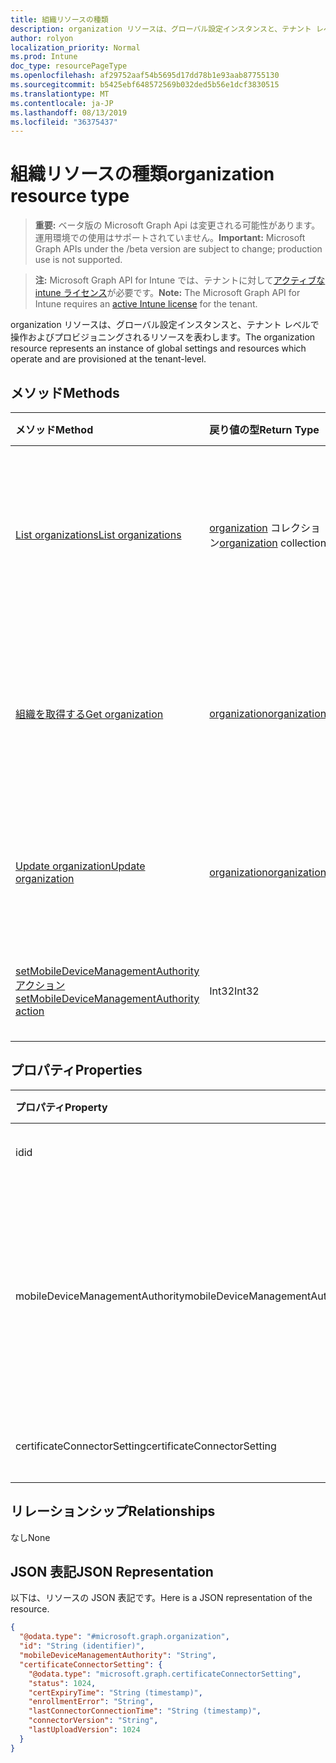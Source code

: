 ```yaml
---
title: 組織リソースの種類
description: organization リソースは、グローバル設定インスタンスと、テナント レベルで操作およびプロビジョニングされるリソースを表わします。
author: rolyon
localization_priority: Normal
ms.prod: Intune
doc_type: resourcePageType
ms.openlocfilehash: af29752aaf54b5695d17dd78b1e93aab87755130
ms.sourcegitcommit: b5425ebf648572569b032ded5b56e1dcf3830515
ms.translationtype: MT
ms.contentlocale: ja-JP
ms.lasthandoff: 08/13/2019
ms.locfileid: "36375437"
---
```

# <a name="organization-resource-type"></a><span data-ttu-id="9a060-103">組織リソースの種類</span><span class="sxs-lookup"><span data-stu-id="9a060-103">organization resource type</span></span>

> <span data-ttu-id="9a060-104">**重要:** ベータ版の Microsoft Graph Api は変更される可能性があります。運用環境での使用はサポートされていません。</span><span class="sxs-lookup"><span data-stu-id="9a060-104">**Important:** Microsoft Graph APIs under the /beta version are subject to change; production use is not supported.</span></span>

> <span data-ttu-id="9a060-105">**注:** Microsoft Graph API for Intune では、テナントに対して[アクティブな intune ライセンス](https://go.microsoft.com/fwlink/?linkid=839381)が必要です。</span><span class="sxs-lookup"><span data-stu-id="9a060-105">**Note:** The Microsoft Graph API for Intune requires an [active Intune license](https://go.microsoft.com/fwlink/?linkid=839381) for the tenant.</span></span>

<span data-ttu-id="9a060-106">organization リソースは、グローバル設定インスタンスと、テナント レベルで操作およびプロビジョニングされるリソースを表わします。</span><span class="sxs-lookup"><span data-stu-id="9a060-106">The organization resource represents an instance of global settings and resources which operate and are provisioned at the tenant-level.</span></span>

## <a name="methods"></a><span data-ttu-id="9a060-107">メソッド</span><span class="sxs-lookup"><span data-stu-id="9a060-107">Methods</span></span>
|<span data-ttu-id="9a060-108">メソッド</span><span class="sxs-lookup"><span data-stu-id="9a060-108">Method</span></span>|<span data-ttu-id="9a060-109">戻り値の型</span><span class="sxs-lookup"><span data-stu-id="9a060-109">Return Type</span></span>|<span data-ttu-id="9a060-110">説明</span><span class="sxs-lookup"><span data-stu-id="9a060-110">Description</span></span>|
|:---|:---|:---|
|[<span data-ttu-id="9a060-111">List organizations</span><span class="sxs-lookup"><span data-stu-id="9a060-111">List organizations</span></span>](../api/intune-onboarding-organization-list.md)|<span data-ttu-id="9a060-112">[organization](../resources/intune-onboarding-organization.md) コレクション</span><span class="sxs-lookup"><span data-stu-id="9a060-112">[organization](../resources/intune-onboarding-organization.md) collection</span></span>|<span data-ttu-id="9a060-113">[organization](../resources/intune-onboarding-organization.md) オブジェクトのプロパティとリレーションシップをリストします。</span><span class="sxs-lookup"><span data-stu-id="9a060-113">List properties and relationships of the [organization](../resources/intune-onboarding-organization.md) objects.</span></span>|
|[<span data-ttu-id="9a060-114">組織を取得する</span><span class="sxs-lookup"><span data-stu-id="9a060-114">Get organization</span></span>](../api/intune-onboarding-organization-get.md)|[<span data-ttu-id="9a060-115">organization</span><span class="sxs-lookup"><span data-stu-id="9a060-115">organization</span></span>](../resources/intune-onboarding-organization.md)|<span data-ttu-id="9a060-116">[organization](../resources/intune-onboarding-organization.md) オブジェクトのプロパティとリレーションシップを読み取ります。</span><span class="sxs-lookup"><span data-stu-id="9a060-116">Read properties and relationships of the [organization](../resources/intune-onboarding-organization.md) object.</span></span>|
|[<span data-ttu-id="9a060-117">Update organization</span><span class="sxs-lookup"><span data-stu-id="9a060-117">Update organization</span></span>](../api/intune-onboarding-organization-update.md)|[<span data-ttu-id="9a060-118">organization</span><span class="sxs-lookup"><span data-stu-id="9a060-118">organization</span></span>](../resources/intune-onboarding-organization.md)|<span data-ttu-id="9a060-119">[organization](../resources/intune-onboarding-organization.md) オブジェクトのプロパティを更新します。</span><span class="sxs-lookup"><span data-stu-id="9a060-119">Update the properties of a [organization](../resources/intune-onboarding-organization.md) object.</span></span>|
|[<span data-ttu-id="9a060-120">setMobileDeviceManagementAuthority アクション</span><span class="sxs-lookup"><span data-stu-id="9a060-120">setMobileDeviceManagementAuthority action</span></span>](../api/intune-onboarding-organization-setmobiledevicemanagementauthority.md)|<span data-ttu-id="9a060-121">Int32</span><span class="sxs-lookup"><span data-stu-id="9a060-121">Int32</span></span>|<span data-ttu-id="9a060-122">モバイル デバイス管理権限の設定</span><span class="sxs-lookup"><span data-stu-id="9a060-122">Set mobile device management authority</span></span>|

## <a name="properties"></a><span data-ttu-id="9a060-123">プロパティ</span><span class="sxs-lookup"><span data-stu-id="9a060-123">Properties</span></span>
|<span data-ttu-id="9a060-124">プロパティ</span><span class="sxs-lookup"><span data-stu-id="9a060-124">Property</span></span>|<span data-ttu-id="9a060-125">型</span><span class="sxs-lookup"><span data-stu-id="9a060-125">Type</span></span>|<span data-ttu-id="9a060-126">説明</span><span class="sxs-lookup"><span data-stu-id="9a060-126">Description</span></span>|
|:---|:---|:---|
|<span data-ttu-id="9a060-127">id</span><span class="sxs-lookup"><span data-stu-id="9a060-127">id</span></span>|<span data-ttu-id="9a060-128">String</span><span class="sxs-lookup"><span data-stu-id="9a060-128">String</span></span>|<span data-ttu-id="9a060-129">オブジェクトの GUID。</span><span class="sxs-lookup"><span data-stu-id="9a060-129">The GUID for the object.</span></span>|
|<span data-ttu-id="9a060-130">mobileDeviceManagementAuthority</span><span class="sxs-lookup"><span data-stu-id="9a060-130">mobileDeviceManagementAuthority</span></span>|[<span data-ttu-id="9a060-131">mdmAuthority</span><span class="sxs-lookup"><span data-stu-id="9a060-131">mdmAuthority</span></span>](../resources/intune-onboarding-mdmauthority.md)|<span data-ttu-id="9a060-132">モバイル デバイス管理権限。</span><span class="sxs-lookup"><span data-stu-id="9a060-132">Mobile device management authority.</span></span> <span data-ttu-id="9a060-133">可能な値は、`unknown`、`intune`、`sccm`、`office365` です。</span><span class="sxs-lookup"><span data-stu-id="9a060-133">Possible values are: `unknown`, `intune`, `sccm`, `office365`.</span></span>|
|<span data-ttu-id="9a060-134">certificateConnectorSetting</span><span class="sxs-lookup"><span data-stu-id="9a060-134">certificateConnectorSetting</span></span>|[<span data-ttu-id="9a060-135">certificateConnectorSetting</span><span class="sxs-lookup"><span data-stu-id="9a060-135">certificateConnectorSetting</span></span>](../resources/intune-onboarding-certificateconnectorsetting.md)|<span data-ttu-id="9a060-136">証明書コネクタの設定。</span><span class="sxs-lookup"><span data-stu-id="9a060-136">Certificate connector setting.</span></span>|

## <a name="relationships"></a><span data-ttu-id="9a060-137">リレーションシップ</span><span class="sxs-lookup"><span data-stu-id="9a060-137">Relationships</span></span>
<span data-ttu-id="9a060-138">なし</span><span class="sxs-lookup"><span data-stu-id="9a060-138">None</span></span>

## <a name="json-representation"></a><span data-ttu-id="9a060-139">JSON 表記</span><span class="sxs-lookup"><span data-stu-id="9a060-139">JSON Representation</span></span>
<span data-ttu-id="9a060-140">以下は、リソースの JSON 表記です。</span><span class="sxs-lookup"><span data-stu-id="9a060-140">Here is a JSON representation of the resource.</span></span>
<!-- {
  "blockType": "resource",
  "keyProperty": "id",
  "@odata.type": "microsoft.graph.organization"
}
-->
``` json
{
  "@odata.type": "#microsoft.graph.organization",
  "id": "String (identifier)",
  "mobileDeviceManagementAuthority": "String",
  "certificateConnectorSetting": {
    "@odata.type": "microsoft.graph.certificateConnectorSetting",
    "status": 1024,
    "certExpiryTime": "String (timestamp)",
    "enrollmentError": "String",
    "lastConnectorConnectionTime": "String (timestamp)",
    "connectorVersion": "String",
    "lastUploadVersion": 1024
  }
}
```



